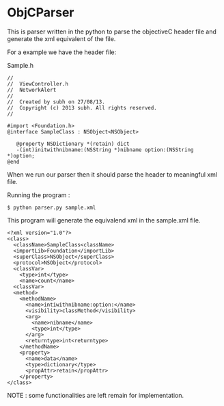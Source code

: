 ObjCParser
==========

This is parser written in the python to parse the objectiveC header file and generate the xml equivalent of the file.

For a example we have the header file:

Sample.h
```
//
//  ViewController.h
//  NetworkAlert
//
//  Created by subh on 27/08/13.
//  Copyright (c) 2013 subh. All rights reserved.
//

#import <Foundation.h>
@interface SampleClass : NSObject<NSObject>

   @property NSDictionary *(retain) dict
   -(int)initwithnibname:(NSString *)nibname option:(NSString *)option;
@end
```
When we run our parser then it should parse the header to meaningful xml file.

Running the program :
```
$ python parser.py sample.xml
```

This program will generate the equivalend xml in the sample.xml file.
```
<?xml version="1.0"?>
<class>
  <className>SampleClass<className>
  <importLib>Foundation</importLib>
  <superClass>NSObject</superClass>
  <protocol>NSObject</protocol>
  <classVar>
    <type>int</type>
    <name>count</name>
  <classVar>
  <method>
    <methodName>
      <name>intiwithnibname:option:</name>
      <visibility>classMethod</visibility>
      <arg>
        <name>nibname</name>
        <type>int</type>
      </arg>
      <returntype>int<returntype>
    </methodName>
    <property>
      <name>data</name>
      <type>dictionary</type>
      <propAttr>retain</propAttr>
    </property>
</class>
```

NOTE : some functionalities are left remain for implementation.
